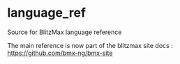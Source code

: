 # language_ref
Source for BlitzMax language reference

The main reference is now part of the blitzmax site docs : https://github.com/bmx-ng/bmx-site

